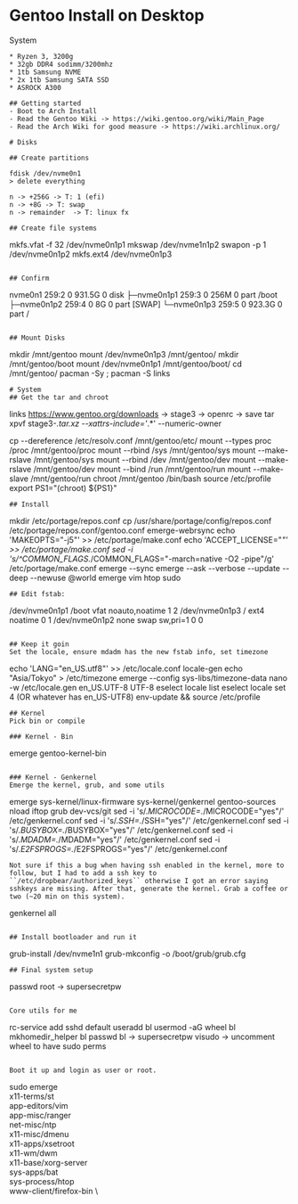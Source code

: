 # Gentoo Install on Desktop

System
```
* Ryzen 3, 3200g
* 32gb DDR4 sodimm/3200mhz
* 1tb Samsung NVME
* 2x 1tb Samsung SATA SSD
* ASROCK A300
```

```
## Getting started
- Boot to Arch Install
- Read the Gentoo Wiki -> https://wiki.gentoo.org/wiki/Main_Page
- Read the Arch Wiki for good measure -> https://wiki.archlinux.org/

# Disks

## Create partitions

fdisk /dev/nvme0n1
> delete everything

n -> +256G -> T: 1 (efi)
n -> +8G -> T: swap
n -> remainder  -> T: linux fx

## Create file systems

```
mkfs.vfat -f 32 /dev/nvme0n1p1
mkswap /dev/nvme1n1p2
swapon -p 1 /dev/nvme0n1p2
mkfs.ext4 /dev/nvme0n1p3
```

## Confirm
```
nvme0n1     259:2    0 931.5G  0 disk
├─nvme0n1p1 259:3    0   256M  0 part /boot
├─nvme0n1p2 259:4    0     8G  0 part [SWAP]
└─nvme0n1p3 259:5    0 923.3G  0 part /
```

## Mount Disks
```
mkdir /mnt/gentoo
mount /dev/nvme0n1p3 /mnt/gentoo/
mkdir /mnt/gentoo/boot
mount /dev/nvme0n1p1 /mnt/gentoo/boot/
cd /mnt/gentoo/
pacman -Sy ; pacman -S links


```
# System
## Get the tar and chroot
```
links https://www.gentoo.org/downloads
-> stage3 -> openrc -> save
tar xpvf stage3-*.tar.xz --xattrs-include='*.*' --numeric-owner

cp --dereference /etc/resolv.conf /mnt/gentoo/etc/
mount --types proc /proc /mnt/gentoo/proc
mount --rbind /sys /mnt/gentoo/sys
mount --make-rslave /mnt/gentoo/sys
mount --rbind /dev /mnt/gentoo/dev
mount --make-rslave /mnt/gentoo/dev
mount --bind /run /mnt/gentoo/run
mount --make-slave /mnt/gentoo/run
chroot /mnt/gentoo /bin/bash
source /etc/profile
export PS1="(chroot) ${PS1}"

```
## Install
```
mkdir /etc/portage/repos.conf
cp /usr/share/portage/config/repos.conf /etc/portage/repos.conf/gentoo.conf
emerge-webrsync
echo 'MAKEOPTS="-j5"' >> /etc/portage/make.conf
echo 'ACCEPT_LICENSE="*"' >> /etc/portage/make.conf
sed -i 's/^COMMON_FLAGS.*/COMMON_FLAGS="-march=native -O2 -pipe"/g' /etc/portage/make.conf
emerge --sync
emerge --ask --verbose --update --deep --newuse @world
emerge vim htop sudo
```
## Edit fstab:
```
/dev/nvme0n1p1          /boot           vfat            noauto,noatime  1 2
/dev/nvme0n1p3          /               ext4            noatime         0 1
/dev/nvme0n1p2          none            swap            sw,pri=1        0 0
```

## Keep it goin
Set the locale, ensure mdadm has the new fstab info, set timezone

```
echo 'LANG="en_US.utf8"' >> /etc/locale.conf
locale-gen
echo "Asia/Tokyo" > /etc/timezone
emerge --config sys-libs/timezone-data
nano -w /etc/locale.gen
en_US.UTF-8 UTF-8
eselect locale list
eselect locale set 4 (OR whatever has en_US-UTF8)
env-update && source /etc/profile
```
## Kernel
Pick bin or compile

### Kernel - Bin
```
emerge gentoo-kernel-bin
```

### Kernel - Genkernel
Emerge the kernel, grub, and some utils
```
emerge sys-kernel/linux-firmware sys-kernel/genkernel gentoo-sources nload iftop grub dev-vcs/git
sed -i 's/.*MICROCODE=.*/MICROCODE="yes"/' /etc/genkernel.conf
sed -i 's/.*SSH=.*/SSH="yes"/' /etc/genkernel.conf
sed -i 's/.*BUSYBOX=.*/BUSYBOX="yes"/' /etc/genkernel.conf
sed -i 's/.*MDADM=.*/MDADM="yes"/' /etc/genkernel.conf
sed -i 's/.*E2FSPROGS=.*/E2FSPROGS="yes"/' /etc/genkernel.conf
```
Not sure if this a bug when having ssh enabled in the kernel, more to follow, but I had to add a ssh key to ``/etc/dropbear/authorized_keys`` otherwise I got an error saying sshkeys are missing. After that, generate the kernel. Grab a coffee or two (~20 min on this system).
```
genkernel all
```

## Install bootloader and run it
```
grub-install /dev/nvme1n1
grub-mkconfig -o /boot/grub/grub.cfg
```
## Final system setup

```
passwd root -> supersecretpw
```

Core utils for me
```
rc-service add sshd default
useradd bl
usermod -aG wheel bl
mkhomedir_helper bl
passwd bl -> supersecretpw
visudo -> uncomment wheel to have sudo perms
```

Boot it up and login as user or root.

```
sudo emerge \
x11-terms/st \
app-editors/vim \
app-misc/ranger \
net-misc/ntp \
x11-misc/dmenu \
x11-apps/xsetroot \
x11-wm/dwm \
x11-base/xorg-server \
sys-apps/bat \
sys-process/htop \
www-client/firefox-bin \

```

